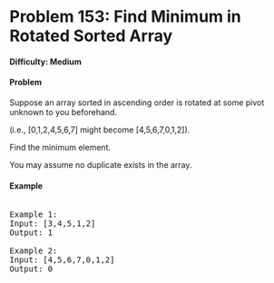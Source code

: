 # Problem 153: Find Minimum in Rotated Sorted Array

#### Difficulty: Medium

#### Problem

Suppose an array sorted in ascending order is rotated at some pivot unknown to you beforehand.

(i.e.,  [0,1,2,4,5,6,7] might become  [4,5,6,7,0,1,2]).

Find the minimum element.

You may assume no duplicate exists in the array.

#### Example

<pre>

Example 1:
Input: [3,4,5,1,2] 
Output: 1

Example 2:
Input: [4,5,6,7,0,1,2]
Output: 0

</pre>
